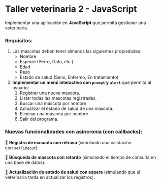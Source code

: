 # Taller veterinaria 2 - JavaScript

Implementar una aplicación en **JavaScript** que permita gestionar una veterinaria.

### **Requisitos:**

1. Las mascotas deben tener almenos las siguientes propiedades:
    - Nombre
    - Especie (Perro, Gato, etc.)
    - Edad
    - Peso
    - Estado de salud (Sano, Enfermo, En tratamiento)
2. **Implementar un menú interactivo con `prompt` y `alert`** que permita al usuario:
    1. Registrar una nueva mascota.
    2. Listar todas las mascotas registradas.
    3. Buscar una mascota por nombre.
    4. Actualizar el estado de salud de una mascota.
    5. Eliminar una mascota por nombre.
    6. Salir del programa.

### **Nuevas funcionalidades con asincronía (con callbacks):**

🔹 **Registro de mascota con retraso** (simulando una validación con `setTimeout`).

🔹 **Búsqueda de mascota con retardo** (simulando el tiempo de consulta en una base de datos).

🔹 **Actualización de estado de salud con espera** (simulando que el veterinario tarda en actualizar los registros).